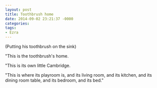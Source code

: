 ```yaml
---
layout: post
title: Toothbrush home
date: 2014-09-02 23:21:37 -0000
categories:
tags:
- Ezra
---
```

(Putting his toothbrush on the sink)

"This is the toothbrush's home.

"This is its own little Cambridge.

"This is where its playroom is, and its living room, and its kitchen, and its dining room table, and its bedroom, and its bed."
